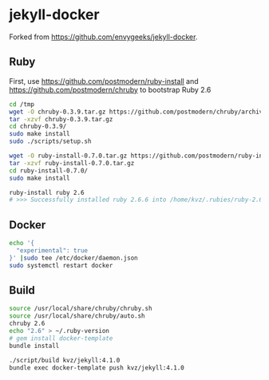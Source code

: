 # jekyll-docker

Forked from <https://github.com/envygeeks/jekyll-docker>.

## Ruby

First, use <https://github.com/postmodern/ruby-install> and <https://github.com/postmodern/chruby> to bootstrap Ruby 2.6

```bash
cd /tmp
wget -O chruby-0.3.9.tar.gz https://github.com/postmodern/chruby/archive/v0.3.9.tar.gz
tar -xzvf chruby-0.3.9.tar.gz
cd chruby-0.3.9/
sudo make install
sudo ./scripts/setup.sh
```

```bash
wget -O ruby-install-0.7.0.tar.gz https://github.com/postmodern/ruby-install/archive/v0.7.0.tar.gz
tar -xzvf ruby-install-0.7.0.tar.gz
cd ruby-install-0.7.0/
sudo make install
```

```bash
ruby-install ruby 2.6
# >>> Successfully installed ruby 2.6.6 into /home/kvz/.rubies/ruby-2.6.6
```

## Docker

```bash
echo '{
  "experimental": true
}' |sudo tee /etc/docker/daemon.json
sudo systemctl restart docker
```

## Build

```bash
source /usr/local/share/chruby/chruby.sh
source /usr/local/share/chruby/auto.sh
chruby 2.6
echo "2.6" > ~/.ruby-version
# gem install docker-template
bundle install

./script/build kvz/jekyll:4.1.0
bundle exec docker-template push kvz/jekyll:4.1.0
```

